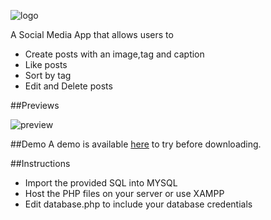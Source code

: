 ![logo](https://raw.githubusercontent.com/nthnplks21/CrudProject/master/readme-images/project-logo.png)

A Social Media App that allows users to 
- Create posts with an image,tag and caption
- Like posts 
- Sort by tag 
- Edit and Delete posts

##Previews

![preview](https://raw.githubusercontent.com/nthnplks21/CrudProject/master/readme-images/preview.gif)


##Demo
A demo is available [here](https://mysql05.comp.dkit.ie/D00239038/SocialMediaApp/) to try before downloading.

##Instructions
- Import the provided SQL into MYSQL
- Host the PHP files on your server or use XAMPP
- Edit database.php to include your database credentials
